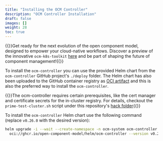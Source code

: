 ```yaml
---
title: "Installing the OCM Controller"
description: "OCM Controller Installation"
draft: false
images: []
weight: 28
toc: true
---
```


{{<callout context="tip" title="Did you know?">}}Get ready for the next evolution of the open component model, designed to empower your cloud-native workflows. Discover a preview of the innovative `ocm-k8s-toolkit` [here](https://github.com/open-component-model/ocm-k8s-toolkit) and be part of shaping the future of component management!{{</callout>}}

To install the `ocm-controller` you can use the provided Helm chart from the `ocm-controller` GitHub project's `./deploy` folder. The Helm chart has also been uploaded to the GitHub container registry as [OCI artifact](https://github.com/open-component-model/ocm-controller/pkgs/container/helm%2Focm-controller) and this is also the preferred way to install the `ocm-controller`.

{{<callout context="note" title="Prerequisites">}}The ocm-controller requires certain prerequisites, like the cert manager and certificate secrets for the in-cluster registry. For details, checkout the `prime-test-cluster.sh` script under this repository's [hack folder](https://github.com/open-component-model/ocm-controller/tree/main/hack){{</callout>}}

To install the `ocm-controller` Helm chart use the following command (replace `v0.26.0` with the desired version):

```bash
helm upgrade -i --wait --create-namespace -n ocm-system ocm-controller \
  oci://ghcr.io/open-component-model/helm/ocm-controller --version v0.26.0
```
